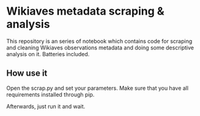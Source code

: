 # Wikiaves metadata scraping & analysis

This repository is an series of notebook which contains code for scraping and cleaning Wikiaves observations metadata and doing some descriptive analysis on it. Batteries included.


## How use it

Open the scrap.py and set your parameters. Make sure that you have all requirements installed through pip.

Afterwards, just run it and wait.